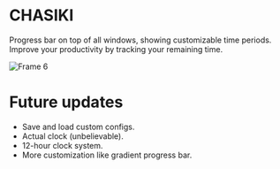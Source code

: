 # CHASIKI
Progress bar on top of all windows, showing customizable time periods. Improve your productivity by tracking your remaining time.

![Frame 6](https://github.com/meysner/CHASIKI/assets/115107592/a0109e7a-1e2c-4ab1-8e5d-b9e0b5c297b7)

# Future updates
- Save and load custom configs.
- Actual clock (unbelievable).
- 12-hour clock system.
- More customization like gradient progress bar.



